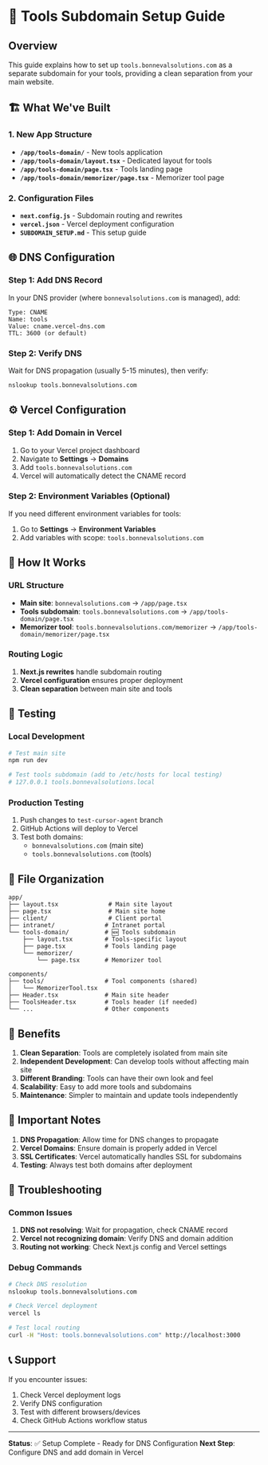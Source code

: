 # 🚀 Tools Subdomain Setup Guide

## Overview
This guide explains how to set up `tools.bonnevalsolutions.com` as a separate subdomain for your tools, providing a clean separation from your main website.

## 🏗️ What We've Built

### 1. **New App Structure**
- **`/app/tools-domain/`** - New tools application
- **`/app/tools-domain/layout.tsx`** - Dedicated layout for tools
- **`/app/tools-domain/page.tsx`** - Tools landing page
- **`/app/tools-domain/memorizer/page.tsx`** - Memorizer tool page

### 2. **Configuration Files**
- **`next.config.js`** - Subdomain routing and rewrites
- **`vercel.json`** - Vercel deployment configuration
- **`SUBDOMAIN_SETUP.md`** - This setup guide

## 🌐 DNS Configuration

### Step 1: Add DNS Record
In your DNS provider (where `bonnevalsolutions.com` is managed), add:

```
Type: CNAME
Name: tools
Value: cname.vercel-dns.com
TTL: 3600 (or default)
```

### Step 2: Verify DNS
Wait for DNS propagation (usually 5-15 minutes), then verify:
```bash
nslookup tools.bonnevalsolutions.com
```

## ⚙️ Vercel Configuration

### Step 1: Add Domain in Vercel
1. Go to your Vercel project dashboard
2. Navigate to **Settings** → **Domains**
3. Add `tools.bonnevalsolutions.com`
4. Vercel will automatically detect the CNAME record

### Step 2: Environment Variables (Optional)
If you need different environment variables for tools:
1. Go to **Settings** → **Environment Variables**
2. Add variables with scope: `tools.bonnevalsolutions.com`

## 🔄 How It Works

### URL Structure
- **Main site**: `bonnevalsolutions.com` → `/app/page.tsx`
- **Tools subdomain**: `tools.bonnevalsolutions.com` → `/app/tools-domain/page.tsx`
- **Memorizer tool**: `tools.bonnevalsolutions.com/memorizer` → `/app/tools-domain/memorizer/page.tsx`

### Routing Logic
1. **Next.js rewrites** handle subdomain routing
2. **Vercel configuration** ensures proper deployment
3. **Clean separation** between main site and tools

## 🧪 Testing

### Local Development
```bash
# Test main site
npm run dev

# Test tools subdomain (add to /etc/hosts for local testing)
# 127.0.0.1 tools.bonnevalsolutions.local
```

### Production Testing
1. Push changes to `test-cursor-agent` branch
2. GitHub Actions will deploy to Vercel
3. Test both domains:
   - `bonnevalsolutions.com` (main site)
   - `tools.bonnevalsolutions.com` (tools)

## 📁 File Organization

```
app/
├── layout.tsx              # Main site layout
├── page.tsx                # Main site home
├── client/                 # Client portal
├── intranet/              # Intranet portal
└── tools-domain/          # 🆕 Tools subdomain
    ├── layout.tsx         # Tools-specific layout
    ├── page.tsx           # Tools landing page
    └── memorizer/
        └── page.tsx       # Memorizer tool

components/
├── tools/                 # Tool components (shared)
│   └── MemorizerTool.tsx
├── Header.tsx             # Main site header
├── ToolsHeader.tsx        # Tools header (if needed)
└── ...                    # Other components
```

## 🎯 Benefits

1. **Clean Separation**: Tools are completely isolated from main site
2. **Independent Development**: Can develop tools without affecting main site
3. **Different Branding**: Tools can have their own look and feel
4. **Scalability**: Easy to add more tools and subdomains
5. **Maintenance**: Simpler to maintain and update tools independently

## 🚨 Important Notes

1. **DNS Propagation**: Allow time for DNS changes to propagate
2. **Vercel Domains**: Ensure domain is properly added in Vercel
3. **SSL Certificates**: Vercel automatically handles SSL for subdomains
4. **Testing**: Always test both domains after deployment

## 🔧 Troubleshooting

### Common Issues
1. **DNS not resolving**: Wait for propagation, check CNAME record
2. **Vercel not recognizing domain**: Verify DNS and domain addition
3. **Routing not working**: Check Next.js config and Vercel settings

### Debug Commands
```bash
# Check DNS resolution
nslookup tools.bonnevalsolutions.com

# Check Vercel deployment
vercel ls

# Test local routing
curl -H "Host: tools.bonnevalsolutions.com" http://localhost:3000
```

## 📞 Support
If you encounter issues:
1. Check Vercel deployment logs
2. Verify DNS configuration
3. Test with different browsers/devices
4. Check GitHub Actions workflow status

---

**Status**: ✅ Setup Complete - Ready for DNS Configuration
**Next Step**: Configure DNS and add domain in Vercel